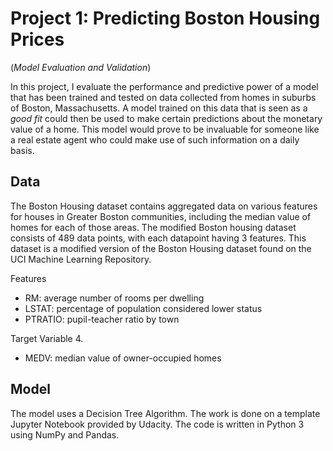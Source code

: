 # Project 1: Predicting Boston Housing Prices
(_Model Evaluation and Validation_)

In this project, I evaluate the performance and predictive power of a model that has been trained and tested on data collected from homes in suburbs of Boston, Massachusetts. A model trained on this data that is seen as a *good fit* could then be used to make certain predictions about the monetary value of a home. This model would prove to be invaluable for someone like a real estate agent who could make use of such information on a daily basis.

## Data

The Boston Housing dataset contains aggregated data on various features for houses in Greater
Boston communities, including the median value of homes for each of those areas. The modified Boston housing dataset consists of 489 data points, with each datapoint having 3 features. This dataset is a modified version of the Boston Housing dataset found on the UCI Machine Learning Repository.

Features
* RM: average number of rooms per dwelling
* LSTAT: percentage of population considered lower status
* PTRATIO: pupil-teacher ratio by town

Target Variable 4. 
* MEDV: median value of owner-occupied homes

## Model
The model uses a Decision Tree Algorithm. The work is done on a template Jupyter Notebook provided by Udacity. The code is written in Python 3 using NumPy and Pandas. 
